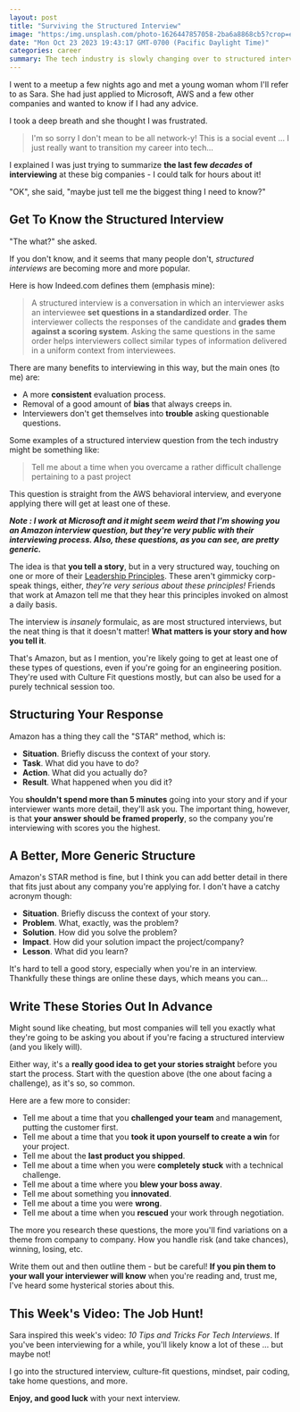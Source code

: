 ```yaml
---
layout: post
title: "Surviving the Structured Interview"
image: "https:/img.unsplash.com/photo-1626447857058-2ba6a8868cb5?crop=entropy&cs=tinysrgb&fit=max&fm=jpg&ixid=M3wxMTc3M3wwfDF8c2VhcmNofDE0fHxzdG9yeXxlbnwwfHx8fDE2OTgwODc3NzB8MA&ixlib=rb-4.0.3&q=80&w=2000"
date: "Mon Oct 23 2023 19:43:17 GMT-0700 (Pacific Daylight Time)"
categories: career
summary: The tech industry is slowly changing over to structured interviews, but most people don't know what they are and that they have a formula!       
---
```


I went to a meetup a few nights ago and met a young woman whom I'll refer to as Sara. She had just applied to Microsoft, AWS and a few other companies and wanted to know if I had any advice.

I took a deep breath and she thought I was frustrated.

> I'm so sorry I don't mean to be all network-y! This is a social event ... I just really want to transition my career into tech...

I explained I was just trying to summarize **the last few _decades_ of interviewing** at these big companies - I could talk for hours about it!

"OK", she said, "maybe just tell me the biggest thing I need to know?"

## Get To Know the Structured Interview 

"The what?" she asked.

If you don't know, and it seems that many people don't, _structured interviews_ are becoming more and more popular. 

Here is how Indeed.com defines them (emphasis mine):

> A structured interview is a conversation in which an interviewer asks an interviewee **set questions in a standardized order**. The interviewer collects the responses of the candidate and **grades them against a scoring system**. Asking the same questions in the same order helps interviewers collect similar types of information delivered in a uniform context from interviewees.

There are many benefits to interviewing in this way, but the main ones (to me) are:

* A more **consistent** evaluation process.
* Removal of a good amount of **bias** that always creeps in.
* Interviewers don't get themselves into **trouble** asking questionable questions.

Some examples of a structured interview question from the tech industry might be something like:

> Tell me about a time when you overcame a rather difficult challenge pertaining to a past project

This question is straight from the AWS behavioral interview, and everyone applying there will get at least one of these.

**_Note_ _: I work at Microsoft and it might seem weird that I'm showing you an Amazon interview question, but they're very public with their interviewing process. Also, these questions, as you can see, are pretty generic._**

The idea is that **you tell a story**, but in a very structured way, touching on one or more of their [Leadership Principles](https://www.amazon.jobs/content/en/our-workplace/leadership-principles). These aren't gimmicky corp-speak things, either, _they're very serious about these principles!_ Friends that work at Amazon tell me that they hear this principles invoked on almost a daily basis.

The interview is _insanely_ formulaic, as are most structured interviews, but the neat thing is that it doesn't matter! **What matters is your story and how you tell it**.

That's Amazon, but as I mention, you're likely going to get at least one of these types of questions, even if you're going for an engineering position. They're used with Culture Fit questions mostly, but can also be used for a purely technical session too. 

## Structuring Your Response

Amazon has a thing they call the "STAR" method, which is:

* **Situation**. Briefly discuss the context of your story.
* **Task**. What did you have to do?
* **Action**. What did you actually do?
* **Result**. What happened when you did it?

You **shouldn't spend more than 5 minutes** going into your story and if your interviewer wants more detail, they'll ask you. The important thing, however, is that **your answer should be framed properly**, so the company you're interviewing with scores you the highest.

## A Better, More Generic Structure

Amazon's STAR method is fine, but I think you can add better detail in there that fits just about any company you're applying for. I don't have a catchy acronym though:

* **Situation**. Briefly discuss the context of your story.
* **Problem**. What, exactly, was the problem?
* **Solution**. How did you solve the problem?
* **Impact**. How did your solution impact the project/company?
* **Lesson**. What did you learn?

It's hard to tell a good story, especially when you're in an interview. Thankfully these things are online these days, which means you can...

## Write These Stories Out In Advance

Might sound like cheating, but most companies will tell you exactly what they're going to be asking you about if you're facing a structured interview (and you likely will).

Either way, it's a **really good idea to get your stories straight** before you start the process. Start with the question above (the one about facing a challenge), as it's so, so common.

Here are a few more to consider:

* Tell me about a time that you **challenged your team** and management, putting the customer first.
* Tell me about a time that you **took it upon yourself to create a win** for your project.
* Tell me about the **last product you shipped**.
* Tell me about a time when you were **completely stuck** with a technical challenge.
* Tell me about a time where you **blew your boss away**.
* Tell me about something you **innovated**.
* Tell me about a time you were **wrong**.
* Tell me about a time when you **rescued** your work through negotiation.

The more you research these questions, the more you'll find variations on a theme from company to company. How you handle risk (and take chances), winning, losing, etc.

Write them out and then outline them - but be careful! **If you pin them to your wall your interviewer will know** when you're reading and, trust me, I've heard some hysterical stories about this.

## This Week's Video: The Job Hunt!

Sara inspired this week's video: _10 Tips and Tricks For Tech Interviews_. If you've been interviewing for a while, you'll likely know a lot of these ... but maybe not!

I go into the structured interview, culture-fit questions, mindset, pair coding, take home questions, and more.

**Enjoy, and good luck** with your next interview.